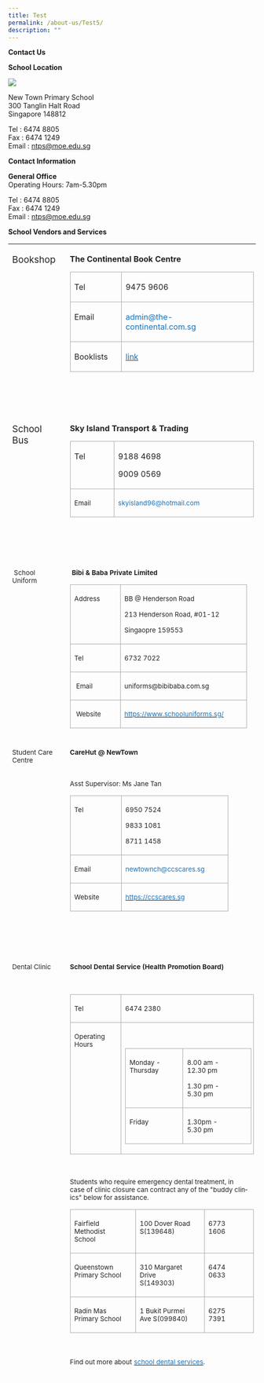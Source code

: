 ```yaml
---
title: Test
permalink: /about-us/Test5/
description: ""
---
```

**Contact Us**

**School Location**

**![](https://lh6.googleusercontent.com/QxkOg6mXiUIEMZVVZRHSPTkJCllzN_AZu7zKYgcv42e7C3MNQJTmOLxQ6XMFeCxJ_FPpM6_DjcOJ5Ttv_6fU6P9q4ChL3KK6mhDBRXqPJfGHKgElPodO1t90In8_8SWnstsF8rXHL_drFhL6rfAJw5RKsi-n1h4QagD6CPOmiMfYVoRUx2ge87rUUOGujQ)**

New Town Primary School <br>
300 Tanglin Halt Road <br>
Singapore 148812<br>

Tel : 6474 8805<br>
Fax : 6474 1249<br>
Email : ntps@moe.edu.sg<br>


**Contact Information**

**General Office**<br>
Operating Hours: 7am-5.30pm<br>

Tel : 6474 8805<br>
Fax : 6474 1249<br>
Email : ntps@moe.edu.sg<br>

**School Vendors and Services**

<table style="border-collapse:collapse;mso-table-layout-alt:fixed;border:none; mso-border-top-alt:#AABCFE 3.0pt;mso-border-left-alt:#EAEAEA .75pt;mso-border-bottom-alt: #AABCFE 3.0pt;mso-border-right-alt:#EAEAEA .75pt;mso-border-style-alt:solid; mso-yfti-tbllook:1536;mso-padding-alt:0in 5.4pt 0in 5.4pt;mso-border-insideh: cell-none;mso-border-insidev:cell-none" width="609" cellpadding="0" cellspacing="0" border="1" class="MsoNormalTable">
  <tbody>
    <tr style="mso-yfti-irow:0;mso-yfti-firstrow:yes;height:93.75pt">
      <td style="width:90.75pt;border:none;border-bottom:solid white 1.0pt; mso-border-bottom-alt:solid white .75pt;padding:3.0pt 3.0pt 3.0pt 6.0pt; height:93.75pt" valign="top" width="121">
        <p style="margin-right:8.0pt;line-height:normal" class="MsoNormal"><span style="font-size:14.0pt;color:#222222" lang="EN">Bookshop</span></p>
      </td>
      <td style="width:366.0pt;border:none;border-bottom:solid white 1.0pt; mso-border-bottom-alt:solid white .75pt;padding:3.0pt 3.0pt 3.0pt 6.0pt; height:93.75pt" valign="top" width="488">
        <p style="margin-right:8.0pt;line-height:normal" class="MsoNormal"><b style="mso-bidi-font-weight:normal"><span style="font-size:12.0pt; color:#222222" lang="EN">The Continental Book Centre</span></b></p>
        <table style="border-collapse:collapse;mso-table-layout-alt:fixed;border:none; mso-border-alt:solid #AAAAAA .75pt;mso-yfti-tbllook:1536;mso-padding-alt: 0in 5.4pt 0in 5.4pt;mso-border-insideh:.75pt solid #AAAAAA;mso-border-insidev: .75pt solid #AAAAAA" width="425" cellpadding="0" cellspacing="0" border="1" class="MsoNormalTable">
          <tbody>
            <tr style="mso-yfti-irow:0;mso-yfti-firstrow:yes;height:21.0pt">
              <td style="width:69.7pt;border:solid #AAAAAA 1.0pt; mso-border-alt:solid #AAAAAA .75pt;padding:3.0pt 3.0pt 3.0pt 6.0pt; height:21.0pt" valign="top" width="93">
                <p style="margin-right:16.0pt;line-height:normal" class="MsoNormal"><span style="font-size:12.0pt;color:#222222" lang="EN">Tel</span></p>
              </td>
              <td style="width:249.3pt;border:solid #AAAAAA 1.0pt; border-left:none;mso-border-left-alt:solid #AAAAAA .75pt;mso-border-alt: solid #AAAAAA .75pt;padding:3.0pt 3.0pt 3.0pt 6.0pt;height:21.0pt" valign="top" width="332">
                <p style="margin-right:16.0pt;line-height:normal" class="MsoNormal"><span style="font-size:12.0pt;color:#222222" lang="EN">9475 9606</span></p>
              </td>
            </tr>
            <tr style="mso-yfti-irow:1;height:21.0pt">
              <td style="width:69.7pt;border:solid #AAAAAA 1.0pt; border-top:none;mso-border-top-alt:solid #AAAAAA .75pt;mso-border-alt:solid #AAAAAA .75pt; padding:3.0pt 3.0pt 3.0pt 6.0pt;height:21.0pt" valign="top" width="93">
                <p style="margin-right:16.0pt;line-height:normal" class="MsoNormal"><span style="font-size:12.0pt;color:#222222" lang="EN">Email</span></p>
              </td>
              <td style="width:249.3pt;border-top:none;border-left: none;border-bottom:solid #AAAAAA 1.0pt;border-right:solid #AAAAAA 1.0pt; mso-border-top-alt:solid #AAAAAA .75pt;mso-border-left-alt:solid #AAAAAA .75pt; mso-border-alt:solid #AAAAAA .75pt;padding:3.0pt 3.0pt 3.0pt 6.0pt; height:21.0pt" valign="top" width="332">
                <p style="margin-right:16.0pt;line-height:normal" class="MsoNormal"><span style="font-size:12.0pt;color:#1870B6" lang="EN">admin@the-continental.com.sg</span></p>
              </td>
            </tr>
            <tr style="mso-yfti-irow:2;mso-yfti-lastrow:yes;height:21.0pt">
              <td style="width:69.7pt;border:solid #AAAAAA 1.0pt; border-top:none;mso-border-top-alt:solid #AAAAAA .75pt;mso-border-alt:solid #AAAAAA .75pt; padding:3.0pt 3.0pt 3.0pt 6.0pt;height:21.0pt" valign="top" width="93">
                <p style="margin-right:16.0pt;line-height:normal" class="MsoNormal"><span style="font-size:12.0pt;color:#222222" lang="EN">Booklists</span></p>
              </td>
              <td style="width:249.3pt;border-top:none;border-left: none;border-bottom:solid #AAAAAA 1.0pt;border-right:solid #AAAAAA 1.0pt; mso-border-top-alt:solid #AAAAAA .75pt;mso-border-left-alt:solid #AAAAAA .75pt; mso-border-alt:solid #AAAAAA .75pt;padding:3.0pt 3.0pt 3.0pt 6.0pt; height:21.0pt" valign="top" width="332">
                <p style="margin-right:16.0pt;line-height:normal" class="MsoNormal"><span lang="EN"><a href="https://drive.google.com/drive/u/1/folders/17BvECiehbFGizSvUH7SFOuM0KcHQTnVB"><span style="font-size:12.0pt;color:#1870B6;text-decoration:none;text-underline: none">link</span></a></span></p>
              </td>
            </tr>
          </tbody>
        </table>
        <p style="margin-right:8.0pt;line-height:normal" class="MsoNormal"><span style="font-size:10.0pt;color:#222222" lang="EN">&nbsp;</span></p>
        <p style="margin-right:8.0pt;line-height:normal" class="MsoNormal"><span style="font-size:10.0pt;color:#222222" lang="EN">&nbsp;</span></p>
      </td>
    </tr>
    <tr style="mso-yfti-irow:1;height:87.0pt">
      <td style="width:90.75pt;border:none;border-bottom:solid white 1.0pt; mso-border-bottom-alt:solid white .75pt;padding:3.0pt 3.0pt 3.0pt 6.0pt; height:87.0pt" valign="top" width="121">
        <p style="margin-right:8.0pt;line-height:normal" class="MsoNormal"><span style="font-size:14.0pt;color:#222222" lang="EN">School Bus</span></p>
      </td>
      <td style="width:366.0pt;border:none;border-bottom:solid white 1.0pt; mso-border-bottom-alt:solid white .75pt;padding:3.0pt 3.0pt 3.0pt 6.0pt; height:87.0pt" valign="top" width="488">
        <p style="margin-right:8.0pt;line-height:normal" class="MsoNormal"><b style="mso-bidi-font-weight:normal"><span style="font-size:12.0pt; color:#222222" lang="EN">Sky Island Transport & Trading</span></b></p>
        <table style="border-collapse:collapse;mso-table-layout-alt:fixed;border:none; mso-border-alt:solid #AAAAAA .75pt;mso-yfti-tbllook:1536;mso-padding-alt: 0in 5.4pt 0in 5.4pt;mso-border-insideh:.75pt solid #AAAAAA;mso-border-insidev: .75pt solid #AAAAAA" width="376" cellpadding="0" cellspacing="0" border="1" class="MsoNormalTable">
          <tbody>
            <tr style="mso-yfti-irow:0;mso-yfti-firstrow:yes;height:35.25pt">
              <td style="width:61.65pt;border:solid #AAAAAA 1.0pt; mso-border-alt:solid #AAAAAA .75pt;padding:3.0pt 3.0pt 3.0pt 6.0pt; height:35.25pt" valign="top" width="82">
                <p style="margin-right:16.0pt;line-height:normal" class="MsoNormal"><span style="font-size:12.0pt;color:#222222" lang="EN">Tel</span></p>
              </td>
              <td style="width:220.7pt;border:solid #AAAAAA 1.0pt; border-left:none;mso-border-left-alt:solid #AAAAAA .75pt;mso-border-alt: solid #AAAAAA .75pt;padding:3.0pt 3.0pt 3.0pt 6.0pt;height:35.25pt" valign="top" width="294">
                <p style="margin-right:16.0pt;line-height:normal" class="MsoNormal"><span style="font-size:12.0pt;color:#222222" lang="EN">9188 4698</span></p>
                <p style="margin-right:16.0pt;line-height:normal" class="MsoNormal"><span style="font-size:12.0pt;color:#222222" lang="EN">9009 0569</span></p>
              </td>
            </tr>
            <tr style="mso-yfti-irow:1;mso-yfti-lastrow:yes;height:21.0pt">
              <td style="width:61.65pt;border:solid #AAAAAA 1.0pt; border-top:none;mso-border-top-alt:solid #AAAAAA .75pt;mso-border-alt:solid #AAAAAA .75pt; padding:3.0pt 3.0pt 3.0pt 6.0pt;height:21.0pt" valign="top" width="82">
                <p style="margin-right:16.0pt;line-height:normal" class="MsoNormal"><span style="font-size:10.0pt;color:#222222" lang="EN">Email</span></p>
              </td>
              <td style="width:220.7pt;border-top:none;border-left: none;border-bottom:solid #AAAAAA 1.0pt;border-right:solid #AAAAAA 1.0pt; mso-border-top-alt:solid #AAAAAA .75pt;mso-border-left-alt:solid #AAAAAA .75pt; mso-border-alt:solid #AAAAAA .75pt;padding:3.0pt 3.0pt 3.0pt 6.0pt; height:21.0pt" valign="top" width="294">
                <p style="margin-right:16.0pt;line-height:normal" class="MsoNormal"><span style="font-size:10.0pt;color:#1870B6" lang="EN">skyisland96@hotmail.com</span></p>
              </td>
            </tr>
          </tbody>
        </table>
        <p style="margin-right:8.0pt;line-height:normal" class="MsoNormal"><span style="font-size:10.0pt;color:#222222" lang="EN">&nbsp;</span></p>
        <p style="margin-right:8.0pt;line-height:normal" class="MsoNormal"><span style="font-size:10.0pt;color:#222222" lang="EN">&nbsp;</span></p>
      </td>
    </tr>
    <tr style="mso-yfti-irow:2;height:144.75pt">
      <td style="width:90.75pt;border:none;border-bottom:solid white 1.0pt; mso-border-bottom-alt:solid white .75pt;padding:3.0pt 3.0pt 3.0pt 6.0pt; height:144.75pt" valign="top" width="121">
        <p style="margin-right:8.0pt;line-height:normal" class="MsoNormal"><span style="font-size:10.0pt;color:#222222" lang="EN"><span style="mso-spacerun:yes">&nbsp;</span>School Uniform</span></p>
      </td>
      <td style="width:366.0pt;border:none;border-bottom:solid white 1.0pt; mso-border-bottom-alt:solid white .75pt;padding:3.0pt 3.0pt 3.0pt 6.0pt; height:144.75pt" valign="top" width="488">
        <p style="margin-right:8.0pt;line-height:normal" class="MsoNormal"><span style="font-size:10.5pt;font-family:&quot;Calibri&quot;,sans-serif;mso-fareast-font-family: Calibri;color:#222222" lang="EN"><span style="mso-spacerun:yes">&nbsp;</span></span><b style="mso-bidi-font-weight:normal"><span style="font-size:10.0pt; color:#222222" lang="EN">Bibi & Baba Private Limited</span></b></p>
        <table style="border-collapse:collapse;mso-table-layout-alt:fixed;border:none; mso-border-alt:solid #AAAAAA .75pt;mso-yfti-tbllook:1536;mso-padding-alt: 0in 5.4pt 0in 5.4pt;mso-border-insideh:.75pt solid #AAAAAA;mso-border-insidev: .75pt solid #AAAAAA" width="333" cellpadding="0" cellspacing="0" border="1" class="MsoNormalTable">
          <tbody>
            <tr style="mso-yfti-irow:0;mso-yfti-firstrow:yes;height:48.75pt">
              <td style="width:66.75pt;border:solid #AAAAAA 1.0pt; mso-border-alt:solid #AAAAAA .75pt;padding:3.0pt 3.0pt 3.0pt 6.0pt; height:48.75pt" valign="top" width="89">
                <p style="margin-right:16.0pt;line-height:normal" class="MsoNormal"><span style="font-size:10.0pt;color:#222222" lang="EN">Address</span></p>
              </td>
              <td style="width:183.0pt;border:solid #AAAAAA 1.0pt; border-left:none;mso-border-left-alt:solid #AAAAAA .75pt;mso-border-alt: solid #AAAAAA .75pt;padding:3.0pt 3.0pt 3.0pt 6.0pt;height:48.75pt" valign="top" width="244">
                <p style="margin-right:16.0pt;line-height:normal" class="MsoNormal"><span style="font-size:10.0pt;color:#222222" lang="EN">BB @ Henderson Road</span></p>
                <p style="margin-right:16.0pt;line-height:normal" class="MsoNormal"><span style="font-size:10.0pt;color:#222222" lang="EN">213 Henderson Road, #01-12</span></p>
                <p style="margin-right:16.0pt;line-height:normal" class="MsoNormal"><span style="font-size:10.0pt;color:#222222" lang="EN">Singaopre 159553</span></p>
              </td>
            </tr>
            <tr style="mso-yfti-irow:1;height:21.0pt">
              <td style="width:66.75pt;border:solid #AAAAAA 1.0pt; border-top:none;mso-border-top-alt:solid #AAAAAA .75pt;mso-border-alt:solid #AAAAAA .75pt; padding:3.0pt 3.0pt 3.0pt 6.0pt;height:21.0pt" valign="top" width="89">
                <p style="margin-right:16.0pt;line-height:normal" class="MsoNormal"><span style="font-size:10.0pt;color:#222222" lang="EN">Tel</span></p>
              </td>
              <td style="width:183.0pt;border-top:none;border-left: none;border-bottom:solid #AAAAAA 1.0pt;border-right:solid #AAAAAA 1.0pt; mso-border-top-alt:solid #AAAAAA .75pt;mso-border-left-alt:solid #AAAAAA .75pt; mso-border-alt:solid #AAAAAA .75pt;padding:3.0pt 3.0pt 3.0pt 6.0pt; height:21.0pt" valign="top" width="244">
                <p style="margin-right:16.0pt;line-height:normal" class="MsoNormal"><span style="font-size:10.0pt;color:#222222" lang="EN">6732 7022</span></p>
              </td>
            </tr>
            <tr style="mso-yfti-irow:2;height:21.0pt">
              <td style="width:66.75pt;border:solid #AAAAAA 1.0pt; border-top:none;mso-border-top-alt:solid #AAAAAA .75pt;mso-border-alt:solid #AAAAAA .75pt; padding:3.0pt 3.0pt 3.0pt 6.0pt;height:21.0pt" valign="top" width="89">
                <p style="margin-right:16.0pt;line-height:normal" class="MsoNormal"><span style="font-size:10.0pt;color:#222222" lang="EN"><span style="mso-spacerun:yes">&nbsp;</span>Email</span></p>
              </td>
              <td style="width:183.0pt;border-top:none;border-left: none;border-bottom:solid #AAAAAA 1.0pt;border-right:solid #AAAAAA 1.0pt; mso-border-top-alt:solid #AAAAAA .75pt;mso-border-left-alt:solid #AAAAAA .75pt; mso-border-alt:solid #AAAAAA .75pt;padding:3.0pt 3.0pt 3.0pt 6.0pt; height:21.0pt" valign="top" width="244">
                <p style="margin-right:16.0pt;line-height:normal" class="MsoNormal"><span style="font-size:10.0pt;color:#222222" lang="EN">uniforms@bibibaba.com.sg</span></p>
              </td>
            </tr>
            <tr style="mso-yfti-irow:3;mso-yfti-lastrow:yes;height:21.0pt">
              <td style="width:66.75pt;border:solid #AAAAAA 1.0pt; border-top:none;mso-border-top-alt:solid #AAAAAA .75pt;mso-border-alt:solid #AAAAAA .75pt; padding:3.0pt 3.0pt 3.0pt 6.0pt;height:21.0pt" valign="top" width="89">
                <p style="margin-right:16.0pt;line-height:normal" class="MsoNormal"><span style="font-size:10.0pt;color:#222222" lang="EN"><span style="mso-spacerun:yes">&nbsp;</span>Website</span></p>
              </td>
              <td style="width:183.0pt;border-top:none;border-left: none;border-bottom:solid #AAAAAA 1.0pt;border-right:solid #AAAAAA 1.0pt; mso-border-top-alt:solid #AAAAAA .75pt;mso-border-left-alt:solid #AAAAAA .75pt; mso-border-alt:solid #AAAAAA .75pt;padding:3.0pt 3.0pt 3.0pt 6.0pt; height:21.0pt" valign="top" width="244">
                <p style="margin-right:16.0pt;line-height:normal" class="MsoNormal"><span lang="EN"><a href="https://www.schooluniforms.sg/"><span style="font-size: 10.0pt;color:#1870B6;text-decoration:none;text-underline:none">https://www.schooluniforms.sg/</span></a></span></p>
              </td>
            </tr>
          </tbody>
        </table>
        <p style="margin-right:8.0pt;line-height:normal" class="MsoNormal"></p>
      </td>
    </tr>
    <tr style="mso-yfti-irow:3;height:2.0in">
      <td style="width:90.75pt;border:none;border-bottom:solid white 1.0pt; mso-border-bottom-alt:solid white .75pt;padding:3.0pt 3.0pt 3.0pt 6.0pt; height:2.0in" valign="top" width="121">
        <p style="margin-right:8.0pt;line-height:normal" class="MsoNormal"><span style="font-size:10.0pt;color:#222222" lang="EN">Student Care Centre</span></p>
      </td>
      <td style="width:366.0pt;border:none;border-bottom:solid white 1.0pt; mso-border-bottom-alt:solid white .75pt;padding:3.0pt 3.0pt 3.0pt 6.0pt; height:2.0in" valign="top" width="488">
        <p style="margin-right:8.0pt;line-height:normal" class="MsoNormal"><b style="mso-bidi-font-weight:normal"><span style="font-size:10.0pt; color:#222222" lang="EN">CareHut @ NewTown</span></b></p>
        <p style="margin-right:8.0pt;line-height:normal" class="MsoNormal"><span style="font-size:10.0pt;color:#222222" lang="EN">&nbsp;</span></p>
        <p style="margin-right:8.0pt;line-height:normal" class="MsoNormal"><span style="font-size:10.0pt;color:#222222" lang="EN">Asst Supervisor: Ms Jane Tan</span></p>
        <table style="border-collapse:collapse;mso-table-layout-alt:fixed;border:none; mso-border-alt:solid #AAAAAA .75pt;mso-yfti-tbllook:1536;mso-padding-alt: 0in 5.4pt 0in 5.4pt;mso-border-insideh:.75pt solid #AAAAAA;mso-border-insidev: .75pt solid #AAAAAA" width="295" cellpadding="0" cellspacing="0" border="1" class="MsoNormalTable">
          <tbody>
            <tr style="mso-yfti-irow:0;mso-yfti-firstrow:yes;height:48.75pt">
              <td style="width:68.25pt;border:solid #AAAAAA 1.0pt; mso-border-alt:solid #AAAAAA .75pt;padding:3.0pt 3.0pt 3.0pt 6.0pt; height:48.75pt" valign="top" width="91">
                <p style="margin-right:16.0pt;line-height:normal" class="MsoNormal"><span style="font-size:10.0pt;color:#222222" lang="EN">Tel</span></p>
              </td>
              <td style="width:153.0pt;border:solid #AAAAAA 1.0pt; border-left:none;mso-border-left-alt:solid #AAAAAA .75pt;mso-border-alt: solid #AAAAAA .75pt;padding:3.0pt 3.0pt 3.0pt 6.0pt;height:48.75pt" valign="top" width="204">
                <p style="margin-right:16.0pt;line-height:normal" class="MsoNormal"><span style="font-size:10.0pt;color:#222222" lang="EN">6950 7524</span></p>
                <p style="margin-right:16.0pt;line-height:normal" class="MsoNormal"><span style="font-size:10.0pt;color:#222222" lang="EN">9833 1081</span></p>
                <p style="margin-right:16.0pt;line-height:normal" class="MsoNormal"><span style="font-size:10.0pt;color:#222222" lang="EN">8711 1458</span></p>
              </td>
            </tr>
            <tr style="mso-yfti-irow:1;height:21.0pt">
              <td style="width:68.25pt;border:solid #AAAAAA 1.0pt; border-top:none;mso-border-top-alt:solid #AAAAAA .75pt;mso-border-alt:solid #AAAAAA .75pt; padding:3.0pt 3.0pt 3.0pt 6.0pt;height:21.0pt" valign="top" width="91">
                <p style="margin-right:16.0pt;line-height:normal" class="MsoNormal"><span style="font-size:10.0pt;color:#222222" lang="EN">Email</span></p>
              </td>
              <td style="width:153.0pt;border-top:none;border-left: none;border-bottom:solid #AAAAAA 1.0pt;border-right:solid #AAAAAA 1.0pt; mso-border-top-alt:solid #AAAAAA .75pt;mso-border-left-alt:solid #AAAAAA .75pt; mso-border-alt:solid #AAAAAA .75pt;padding:3.0pt 3.0pt 3.0pt 6.0pt; height:21.0pt" valign="top" width="204">
                <p style="margin-right:16.0pt;line-height:normal" class="MsoNormal"><span style="font-size:10.0pt;color:#1870B6" lang="EN">newtownch@ccscares.sg</span></p>
              </td>
            </tr>
            <tr style="mso-yfti-irow:2;mso-yfti-lastrow:yes;height:21.0pt">
              <td style="width:68.25pt;border:solid #AAAAAA 1.0pt; border-top:none;mso-border-top-alt:solid #AAAAAA .75pt;mso-border-alt:solid #AAAAAA .75pt; padding:3.0pt 3.0pt 3.0pt 6.0pt;height:21.0pt" valign="top" width="91">
                <p style="margin-right:16.0pt;line-height:normal" class="MsoNormal"><span style="font-size:10.0pt;color:#222222" lang="EN">Website</span></p>
              </td>
              <td style="width:153.0pt;border-top:none;border-left: none;border-bottom:solid #AAAAAA 1.0pt;border-right:solid #AAAAAA 1.0pt; mso-border-top-alt:solid #AAAAAA .75pt;mso-border-left-alt:solid #AAAAAA .75pt; mso-border-alt:solid #AAAAAA .75pt;padding:3.0pt 3.0pt 3.0pt 6.0pt; height:21.0pt" valign="top" width="204">
                <p style="margin-right:16.0pt;line-height:normal" class="MsoNormal"><span lang="EN"><a href="https://ccscares.sg/"><span style="font-size:10.0pt; color:#1870B6;text-decoration:none;text-underline:none">https://ccscares.sg</span></a></span></p>
              </td>
            </tr>
          </tbody>
        </table>
        <p style="margin-right:8.0pt;line-height:normal" class="MsoNormal"><span style="font-size:10.0pt;color:#222222" lang="EN">&nbsp;</span></p>
        <p style="margin-right:8.0pt;line-height:normal" class="MsoNormal"><span style="font-size:10.0pt;color:#222222" lang="EN">&nbsp;</span></p>
      </td>
    </tr>
    <tr style="mso-yfti-irow:4;mso-yfti-lastrow:yes;height:289.5pt">
      <td style="width:90.75pt;border:none;border-bottom:solid white 1.0pt; mso-border-bottom-alt:solid white .75pt;padding:3.0pt 3.0pt 3.0pt 6.0pt; height:289.5pt" valign="top" width="121">
        <p style="margin-right:8.0pt;line-height:normal" class="MsoNormal"><span style="font-size:10.0pt;color:#222222" lang="EN">Dental Clinic</span></p>
      </td>
      <td style="width:366.0pt;border:none;border-bottom:solid white 1.0pt; mso-border-bottom-alt:solid white .75pt;padding:3.0pt 3.0pt 3.0pt 6.0pt; height:289.5pt" valign="top" width="488">
        <p style="margin-right:8.0pt;line-height:normal" class="MsoNormal"><b style="mso-bidi-font-weight:normal"><span style="font-size:10.0pt; color:#222222" lang="EN">School Dental Service (Health Promotion Board)</span></b></p>
        <p style="margin-right:8.0pt;line-height:normal" class="MsoNormal"><b style="mso-bidi-font-weight:normal"><span style="font-size:10.0pt; color:#222222" lang="EN">&nbsp;</span></b></p>
        <table style="border-collapse:collapse;mso-table-layout-alt:fixed;border:none; mso-border-alt:solid #AAAAAA .75pt;mso-yfti-tbllook:1536;mso-padding-alt: 0in 5.4pt 0in 5.4pt;mso-border-insideh:.75pt solid #AAAAAA;mso-border-insidev: .75pt solid #AAAAAA" width="391" cellpadding="0" cellspacing="0" border="1" class="MsoNormalTable">
          <tbody>
            <tr style="mso-yfti-irow:0;mso-yfti-firstrow:yes;height:21.0pt">
              <td style="width:71.25pt;border:solid #AAAAAA 1.0pt; mso-border-alt:solid #AAAAAA .75pt;padding:3.0pt 3.0pt 3.0pt 6.0pt; height:21.0pt" valign="top" width="95">
                <p style="margin-right:16.0pt;line-height:normal" class="MsoNormal"><span style="font-size:10.0pt;color:#222222" lang="EN">Tel</span></p>
              </td>
              <td style="width:222.0pt;border:solid #AAAAAA 1.0pt; border-left:none;mso-border-left-alt:solid #AAAAAA .75pt;mso-border-alt: solid #AAAAAA .75pt;padding:3.0pt 3.0pt 3.0pt 6.0pt;height:21.0pt" valign="top" width="296">
                <p style="margin-right:16.0pt;line-height:normal" class="MsoNormal"><span style="font-size:10.0pt;color:#222222" lang="EN">6474 2380</span></p>
              </td>
            </tr>
            <tr style="mso-yfti-irow:1;mso-yfti-lastrow:yes;height:86.25pt">
              <td style="width:71.25pt;border:solid #AAAAAA 1.0pt; border-top:none;mso-border-top-alt:solid #AAAAAA .75pt;mso-border-alt:solid #AAAAAA .75pt; padding:3.0pt 3.0pt 3.0pt 6.0pt;height:86.25pt" valign="top" width="95">
                <p style="margin-right:16.0pt;line-height:normal" class="MsoNormal"><span style="font-size:10.0pt;color:#222222" lang="EN">Operating Hours</span></p>
              </td>
              <td style="width:222.0pt;border-top:none;border-left: none;border-bottom:solid #AAAAAA 1.0pt;border-right:solid #AAAAAA 1.0pt; mso-border-top-alt:solid #AAAAAA .75pt;mso-border-left-alt:solid #AAAAAA .75pt; mso-border-alt:solid #AAAAAA .75pt;padding:3.0pt 3.0pt 3.0pt 6.0pt; height:86.25pt" valign="top" width="296">
                <p style="line-height:normal" class="MsoNormal"><span style="font-size:10.0pt;color:#222222" lang="EN">&nbsp;</span></p>
                <table style="border-collapse:collapse;mso-table-layout-alt:fixed;border:none; mso-border-alt:solid #AAAAAA .75pt;mso-yfti-tbllook:1536;mso-padding-alt: 0in 5.4pt 0in 5.4pt;mso-border-insideh:.75pt solid #AAAAAA;mso-border-insidev: .75pt solid #AAAAAA" width="281" cellpadding="0" cellspacing="0" border="1" class="MsoNormalTable">
                  <tbody>
                    <tr style="mso-yfti-irow:0;mso-yfti-firstrow:yes;height:49.5pt">
                      <td style="width:87.0pt;border:solid #AAAAAA 1.0pt; mso-border-alt:solid #AAAAAA .75pt;padding:3.0pt 3.0pt 3.0pt 6.0pt; height:49.5pt" valign="top" width="116">
                        <p style="margin-right:24.0pt;line-height:normal" class="MsoNormal"><span style="font-size:10.0pt;color:#222222" lang="EN">Monday - Thursday</span></p>
                      </td>
                      <td style="width:123.75pt;border:solid #AAAAAA 1.0pt; border-left:none;mso-border-left-alt:solid #AAAAAA .75pt;mso-border-alt: solid #AAAAAA .75pt;padding:3.0pt 3.0pt 3.0pt 6.0pt;height:49.5pt" valign="top" width="165">
                        <p style="margin-right:24.0pt;line-height:normal" class="MsoNormal"><span style="font-size:10.0pt;color:#222222" lang="EN">8.00 am - 12.30 pm</span></p>
                        <p style="margin-right:24.0pt;line-height:normal" class="MsoNormal"><span style="font-size:10.0pt;color:#222222" lang="EN">1.30 pm - 5.30 pm</span></p>
                      </td>
                    </tr>
                    <tr style="mso-yfti-irow:1;mso-yfti-lastrow:yes;height:29.25pt">
                      <td style="width:87.0pt;border:solid #AAAAAA 1.0pt; border-top:none;mso-border-top-alt:solid #AAAAAA .75pt;mso-border-alt: solid #AAAAAA .75pt;padding:3.0pt 3.0pt 3.0pt 6.0pt;height:29.25pt" valign="top" width="116">
                        <p style="margin-right:24.0pt;line-height:normal" class="MsoNormal"><span style="font-size:10.0pt;color:#222222" lang="EN">Friday</span></p>
                      </td>
                      <td style="width:123.75pt;border-top:none; border-left:none;border-bottom:solid #AAAAAA 1.0pt;border-right:solid #AAAAAA 1.0pt; mso-border-top-alt:solid #AAAAAA .75pt;mso-border-left-alt:solid #AAAAAA .75pt; mso-border-alt:solid #AAAAAA .75pt;padding:3.0pt 3.0pt 3.0pt 6.0pt; height:29.25pt" valign="top" width="165">
                        <p style="margin-right:24.0pt;line-height:normal" class="MsoNormal"><span style="font-size:10.0pt;color:#222222" lang="EN">1.30pm - 5.30 pm</span></p>
                      </td>
                    </tr>
                  </tbody>
                </table>
                <p style="margin-right:16.0pt;line-height:normal" class="MsoNormal"></p>
              </td>
            </tr>
          </tbody>
        </table>
        <p style="margin-right:8.0pt;line-height:normal" class="MsoNormal"><span style="font-size:10.0pt;color:#222222" lang="EN"><span style="mso-spacerun:yes">&nbsp;</span></span></p>
        <p style="margin-right:8.0pt;line-height:normal" class="MsoNormal"><span style="font-size:10.0pt;color:#222222" lang="EN">Students who require emergency dental treatment, in case of clinic closure can contract any of the "buddy clinics" below for assistance.</span></p>
        <table style="border-collapse:collapse;mso-table-layout-alt:fixed;border:none; mso-border-alt:solid #AAAAAA .75pt;mso-yfti-tbllook:1536;mso-padding-alt: 0in 5.4pt 0in 5.4pt;mso-border-insideh:.75pt solid #AAAAAA;mso-border-insidev: .75pt solid #AAAAAA" width="412" cellpadding="0" cellspacing="0" border="1" class="MsoNormalTable">
          <tbody>
            <tr style="mso-yfti-irow:0;mso-yfti-firstrow:yes;height:34.5pt">
              <td style="width:103.5pt;border:solid #AAAAAA 1.0pt; mso-border-alt:solid #AAAAAA .75pt;padding:3.0pt 3.0pt 3.0pt 6.0pt; height:34.5pt" valign="top" width="138">
                <p style="margin-right:16.0pt;line-height:normal" class="MsoNormal"><span style="font-size:10.0pt;color:#222222" lang="EN">Fairfield Methodist School</span></p>
              </td>
              <td style="width:118.5pt;border:solid #AAAAAA 1.0pt; border-left:none;mso-border-left-alt:solid #AAAAAA .75pt;mso-border-alt: solid #AAAAAA .75pt;padding:3.0pt 3.0pt 3.0pt 6.0pt;height:34.5pt" valign="top" width="158">
                <p style="margin-right:16.0pt;line-height:normal" class="MsoNormal"><span style="font-size:10.0pt;color:#222222" lang="EN">100 Dover Road S(139648)</span></p>
              </td>
              <td style="width:87.0pt;border:solid #AAAAAA 1.0pt; border-left:none;mso-border-left-alt:solid #AAAAAA .75pt;mso-border-alt: solid #AAAAAA .75pt;padding:3.0pt 3.0pt 3.0pt 6.0pt;height:34.5pt" valign="top" width="116">
                <p style="margin-right:16.0pt;line-height:normal" class="MsoNormal"><span style="font-size:10.0pt;color:#222222" lang="EN">6773 1606</span></p>
              </td>
            </tr>
            <tr style="mso-yfti-irow:1;height:34.5pt">
              <td style="width:103.5pt;border:solid #AAAAAA 1.0pt; border-top:none;mso-border-top-alt:solid #AAAAAA .75pt;mso-border-alt:solid #AAAAAA .75pt; padding:3.0pt 3.0pt 3.0pt 6.0pt;height:34.5pt" valign="top" width="138">
                <p style="margin-right:16.0pt;line-height:normal" class="MsoNormal"><span style="font-size:10.0pt;color:#222222" lang="EN">Queenstown Primary School</span></p>
              </td>
              <td style="width:118.5pt;border-top:none;border-left: none;border-bottom:solid #AAAAAA 1.0pt;border-right:solid #AAAAAA 1.0pt; mso-border-top-alt:solid #AAAAAA .75pt;mso-border-left-alt:solid #AAAAAA .75pt; mso-border-alt:solid #AAAAAA .75pt;padding:3.0pt 3.0pt 3.0pt 6.0pt; height:34.5pt" valign="top" width="158">
                <p style="margin-right:16.0pt;line-height:normal" class="MsoNormal"><span style="font-size:10.0pt;color:#222222" lang="EN">310 Margaret Drive S(149303)</span></p>
              </td>
              <td style="width:87.0pt;border-top:none;border-left: none;border-bottom:solid #AAAAAA 1.0pt;border-right:solid #AAAAAA 1.0pt; mso-border-top-alt:solid #AAAAAA .75pt;mso-border-left-alt:solid #AAAAAA .75pt; mso-border-alt:solid #AAAAAA .75pt;padding:3.0pt 3.0pt 3.0pt 6.0pt; height:34.5pt" valign="top" width="116">
                <p style="margin-right:16.0pt;line-height:normal" class="MsoNormal"><span style="font-size:10.0pt;color:#222222" lang="EN">6474 0633</span></p>
              </td>
            </tr>
            <tr style="mso-yfti-irow:2;mso-yfti-lastrow:yes;height:34.5pt">
              <td style="width:103.5pt;border:solid #AAAAAA 1.0pt; border-top:none;mso-border-top-alt:solid #AAAAAA .75pt;mso-border-alt:solid #AAAAAA .75pt; padding:3.0pt 3.0pt 3.0pt 6.0pt;height:34.5pt" valign="top" width="138">
                <p style="margin-right:16.0pt;line-height:normal" class="MsoNormal"><span style="font-size:10.0pt;color:#222222" lang="EN">Radin Mas Primary School</span></p>
              </td>
              <td style="width:118.5pt;border-top:none;border-left: none;border-bottom:solid #AAAAAA 1.0pt;border-right:solid #AAAAAA 1.0pt; mso-border-top-alt:solid #AAAAAA .75pt;mso-border-left-alt:solid #AAAAAA .75pt; mso-border-alt:solid #AAAAAA .75pt;padding:3.0pt 3.0pt 3.0pt 6.0pt; height:34.5pt" valign="top" width="158">
                <p style="margin-right:16.0pt;line-height:normal" class="MsoNormal"><span style="font-size:10.0pt;color:#222222" lang="EN">1 Bukit Purmei Ave S(099840)</span></p>
              </td>
              <td style="width:87.0pt;border-top:none;border-left: none;border-bottom:solid #AAAAAA 1.0pt;border-right:solid #AAAAAA 1.0pt; mso-border-top-alt:solid #AAAAAA .75pt;mso-border-left-alt:solid #AAAAAA .75pt; mso-border-alt:solid #AAAAAA .75pt;padding:3.0pt 3.0pt 3.0pt 6.0pt; height:34.5pt" valign="top" width="116">
                <p style="margin-right:16.0pt;line-height:normal" class="MsoNormal"><span style="font-size:10.0pt;color:#222222" lang="EN">6275 7391</span></p>
              </td>
            </tr>
          </tbody>
        </table>
        <p style="margin-right:8.0pt;line-height:normal" class="MsoNormal"><span style="font-size:10.0pt;color:#222222" lang="EN">&nbsp;</span></p>
        <p style="margin-right:8.0pt;line-height:normal" class="MsoNormal"><span style="font-size:10.0pt;color:#222222" lang="EN">Find out more about</span> <span lang="EN"><a href="https://www.healthhub.sg/programmes/15/school_dental_programme"><span style="font-size:10.0pt;color:#1870B6;text-decoration:none;text-underline: none">school dental services</span></a></span><span style="font-size: 10.0pt;color:#222222" lang="EN">.</span></p>
      </td>
    </tr>
  </tbody>
</table>